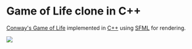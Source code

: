 # Game of Life clone in C++
 <a href="https://en.wikipedia.org/wiki/Conway%27s_Game_of_Life">Conway's Game of Life</a> implemented in <a href="https://en.wikipedia.org/wiki/C%2B%2B">C++</a> using <a href="http://www.sfml-dev.org/">SFML</a> for rendering.

<img src="http://i.imgur.com/n5OEVzp.png"/>
